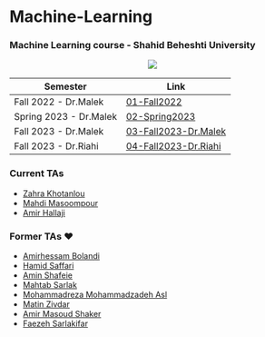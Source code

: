 # Machine-Learning

### Machine Learning course - Shahid Beheshti University

<div align='center'>
      <img src='.img/ci.jpg' />
</div>

| Semester             | Link |
|----------------------|------|
| Fall 2022 - Dr.Malek   |  [01-Fall2022](01-Fall2022-Dr.Malek/)        |
| Spring 2023 - Dr.Malek |  [02-Spring2023](02-Spring2023-Dr.Malek/)    |
| Fall 2023 - Dr.Malek |  [03-Fall2023-Dr.Malek](03-Fall2023-Dr.Malek/)    |
| Fall 2023 - Dr.Riahi |  [04-Fall2023-Dr.Riahi](04-Fall2023-Dr.Riahi/)    |

### Current TAs
- [Zahra Khotanlou](https://github.com/zkhotanlou)
- [Mahdi Masoompour](https://github.com/masoom80)
- [Amir Hallaji](https://amirhallaji.com)

### Former TAs ❤️
- [Amirhessam Bolandi](https://github.com/ahessamb)
- [Hamid Saffari](https://github.com/hamidds)
- [Amin Shafeie](https://github.com/mamin78) 
- [Mahtab Sarlak](https://github.com/MahtabSarlak)
- [Mohammadreza Mohammadzadeh Asl](https://github.com/Mohammadreza-mz)
- [Matin Zivdar](https://github.com/zivdar001matin)
- [Amir Masoud Shaker](https://github.com/MasoudShaker)
- [Faezeh Sarlakifar](https://github.com/faezesarlakifar)
